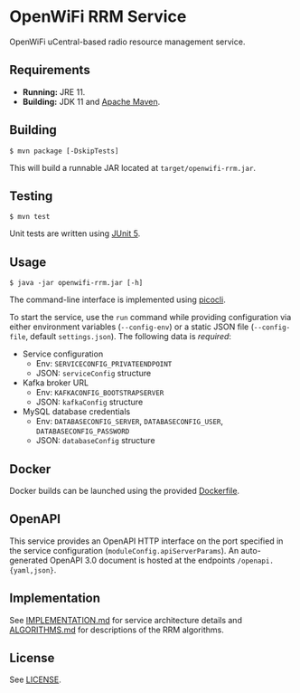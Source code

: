 # OpenWiFi RRM Service
OpenWiFi uCentral-based radio resource management service.

## Requirements
* **Running:** JRE 11.
* **Building:** JDK 11 and [Apache Maven].

## Building
```
$ mvn package [-DskipTests]
```
This will build a runnable JAR located at `target/openwifi-rrm.jar`.

## Testing
```
$ mvn test
```
Unit tests are written using [JUnit 5].

## Usage
```
$ java -jar openwifi-rrm.jar [-h]
```
The command-line interface is implemented using [picocli].

To start the service, use the `run` command while providing configuration via
either environment variables (`--config-env`) or a static JSON file
(`--config-file`, default `settings.json`). The following data is *required*:
* Service configuration
    * Env: `SERVICECONFIG_PRIVATEENDPOINT`
    * JSON: `serviceConfig` structure
* Kafka broker URL
    * Env: `KAFKACONFIG_BOOTSTRAPSERVER`
    * JSON: `kafkaConfig` structure
* MySQL database credentials
    * Env: `DATABASECONFIG_SERVER`, `DATABASECONFIG_USER`, `DATABASECONFIG_PASSWORD`
    * JSON: `databaseConfig` structure

## Docker
Docker builds can be launched using the provided [Dockerfile](Dockerfile).

## OpenAPI
This service provides an OpenAPI HTTP interface on the port specified in the
service configuration (`moduleConfig.apiServerParams`). An auto-generated
OpenAPI 3.0 document is hosted at the endpoints `/openapi.{yaml,json}`.

## Implementation
See [IMPLEMENTATION.md](IMPLEMENTATION.md) for service architecture details and
[ALGORITHMS.md](ALGORITHMS.md) for descriptions of the RRM algorithms.

## License
See [LICENSE](LICENSE).


[Apache Maven]: https://maven.apache.org/
[JUnit 5]: https://junit.org/junit5/
[picocli]: https://picocli.info/
